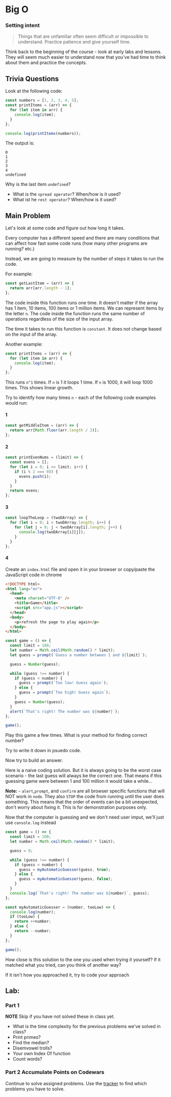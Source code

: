# Big O

### Setting intent

> Things that are unfamiliar often seem difficult or impossible to understand. Practice patience and give yourself time.

Think back to the beginning of the course - look at early labs and lessons. They will seem much easier to understand now that you've had time to think about them and practice the concepts.

## Trivia Questions

Look at the following code:

```js
const numbers = [1, 2, 3, 4, 5];
const printItems = (arr) => {
  for (let item in arr) {
    console.log(item);
  }
};

console.log(printItems(numbers));
```

The output is:

```
0
1
2
3
4
undefined
```

Why is the last item `undefined`?

- What is the `spread operator`? When/how is it used?
- What ist he `rest operator`? When/how is it used?

## Main Problem

Let's look at some code and figure out how long it takes.

Every computer has a different speed and there are many conditions that can affect how fast some code runs (how many other programs are running? etc.)

Instead, we are going to measure by the number of steps it takes to run the code.

For example:

```js
const getLastItem = (arr) => {
  return arr[arr.length - 1];
};
```

The code inside this function runs one time. It doesn't matter if the array has 1 item, 10 items, 100 items or 1 million items. We can represent items by the letter `n`. The code inside the function runs the same number of operations regardless of the size of the input array.

The time it takes to run this function is `constant`. It does not change based on the input of the array.

Another example:

```js
const printItems = (arr) => {
  for (let item in arr) {
    console.log(item);
  }
};
```

This runs `n^1` times. If `n` is 1 it loops 1 time. If `n` is 1000, it will loop 1000 times. This shows linear growth.

Try to identify how many times `n` - each of the following code examples would run:

#### 1

```js
const getMiddleItem = (arr) => {
  return arr[Math.floor(arr.length / 2)];
};
```

#### 2

```js
const printEvenNums = (limit) => {
  const evens = [];
  for (let i = 0; i <= limit; i++) {
    if (i % 2 === 0)) {
      evens.push(i);
    }
  }
  return evens;
};
```

#### 3

```js
const loopTheLoop = (twoDArray) => {
  for (let i = 0; i < twoDArray.length; i++) {
    for (let j = 0; j < twoDArray[i].length; j++) {
      console.log(twoDArray[i][j]);
    }
  }
};
```

#### 4

Create an `index.html` file and open it in your browser or copy/paste the JavaScript code in chrome

```html
<!DOCTYPE html>
<html lang="en">
  <head>
    <meta charset="UTF-8" />
    <title>Game</title>
    <script src="app.js"></script>
  </head>
  <body>
    <p>refresh the page to play again</p>
  </body>
</html>
```

```js
const game = () => {
  const limit = 100;
  let number = Math.ceil(Math.random() * limit);
  let guess = prompt(`Guess a number between 1 and ${limit}`);

  guess = Number(guess);

  while (guess !== number) {
    if (guess < number) {
      guess = prompt(`Too low! Guess again`);
    } else {
      guess = prompt(`Too high! Guess again`);
    }
    guess = Number(guess);
  }
  alert(`That's right! The number was ${number}`);
};

game();
```

Play this game a few times. What is your method for finding correct number?

Try to write it down in psuedo code.

Now try to build an answer.

Here is a naive coding solution. But it is always going to be the worst case scenario - the last guess will always be the correct one. That means if this guessing game were between 1 and 100 million it would take a while...

**Note:** - `alert`,`prompt`, and `confirm` are all browser specific functions that will NOT work in `node`. They also `STOP` the code from running until the user does something. This means that the order of events can be a bit unexpected, don't worry about fixing it. This is for demonstration purposes only.

Now that the computer is guessing and we don't need user imput, we'll just use `console.log` instead

```js
const game = () => {
  const limit = 100;
  let number = Math.ceil(Math.random() * limit);

  guess = 0;

  while (guess !== number) {
    if (guess < number) {
      guess = myAutomaticGuesser(guess, true);
    } else {
      guess = myAutomaticGuesser(guess, false);
    }
  }
  console.log(`That's right! The number was ${number}`, guess);
};

const myAutomaticGuesser = (number, tooLow) => {
  console.log(number);
  if (tooLow) {
    return ++number;
  } else {
    return --number;
  }
};

game();
```

How close is this solution to the one you used when trying it yourself? If it matched what you tried, can you think of another way?

If it isn't how you approached it, try to code your approach

## Lab:

### Part 1

**NOTE** Skip if you have not solved these in class yet.

- What is the time complexity for the previous problems we've solved in class?
- Print primes?
- Find the median?
- Disemvowel trolls?
- Your own Index Of function
- Count words?

### Part 2 Accumulate Points on Codewars

Continue to solve assigned problems. Use the [tracker](https://codewars-tracker-fe.herokuapp.com) to find which problems you have to solve.
